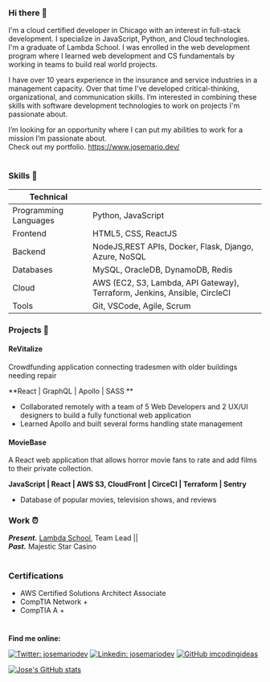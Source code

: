 ### Hi there 👋

I'm a cloud certified developer in Chicago with an interest in full-stack development. I specialize in JavaScript, Python, and Cloud technologies. I'm a graduate of Lambda School. I was enrolled in the web development program where I learned web development and CS fundamentals by working in teams to build real world projects.  

I have over 10 years experience in the insurance and service industries in a management capacity. Over that time I've developed critical-thinking, organizational, and communication skills. I’m interested in combining these skills with software development technologies to work on projects I'm passionate about.  

I’m looking for an opportunity where I can put my abilities to work for a mission I’m passionate about.  
Check out my portfolio. https://www.josemario.dev/
#
<!--
**josemariodev/josemariodev** is a ✨ _special_ ✨ repository because its `README.md` (this file) appears on your GitHub profile.

Here are some ideas to get you started:

- 🔭 I’m currently working on ...
- 🌱 I’m currently learning ...
- 👯 I’m looking to collaborate on ...
- 🤔 I’m looking for help with ...
- 💬 Ask me about ...
- 📫 How to reach me: ...
- 😄 Pronouns: ...
- ⚡ Fun fact: ...
-->

### Skills 💭



| Technical             |                                                                           |
| --------------------- | ------------------------------------------------------------------------- |
| Programming Languages | Python, JavaScript                                                        |
| Frontend              | HTML5, CSS, ReactJS                                                       |
| Backend               | NodeJS,REST APIs, Docker, Flask, Django, Azure, NoSQL                     |
| Databases             | MySQL, OracleDB, DynamoDB, Redis                                          |
| Cloud                 | AWS (EC2, S3, Lambda, API Gateway), Terraform, Jenkins, Ansible, CircleCI |
| Tools                 | Git, VSCode, Agile, Scrum                                                 |

### Projects 🔭



#### ReVitalize

Crowdfunding application connecting tradesmen with older buildings needing repair

**React | GraphQL | Apollo | SASS **

- Collaborated remotely with a team of 5 Web Developers and 2 UX/UI designers to build a fully functional web application
- Learned Apollo and built several forms handling state management

#### MovieBase

A React web application that allows horror movie fans to
rate and add films to their private collection.

**JavaScript | React | AWS S3, CloudFront | CirceCI | Terraform | Sentry**

- Database of popular movies, television shows, and reviews

### Work ⏰

**_Present._** [Lambda School](<https://en.wikipedia.org/wiki/ADP_(company)>), Team Lead ||  
**_Past._** Majestic Star Casino
#
### Certifications


- AWS Certified Solutions Architect Associate
- CompTIA Network +
- CompTIA A +
#


**Find me online:**

[![Twitter: josemariodev](https://img.shields.io/twitter/follow/josemariodev?style=social)](https://twitter.com/josemariodev)
[![Linkedin: josemariodev](https://img.shields.io/badge/-josemariodev-blue?style=flat-square&logo=Linkedin&logoColor=white&link=https://www.linkedin.com/in/josemariodev/)](https://www.linkedin.com/in/ocasio-perez/)
[![GitHub imcodingideas](https://img.shields.io/github/followers/josemariodev?label=follow&style=social)](https://github.com/josemariodev)

[![Jose's GitHub stats](https://github-readme-stats.vercel.app/api?username=josemariodev&show_icons=true&theme=prussian)](https://github.com/josemariodev/github-readme-stats)
